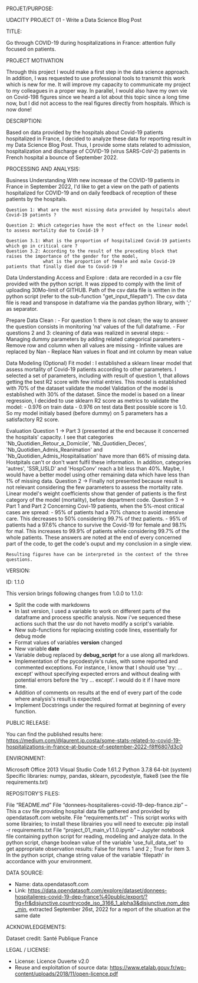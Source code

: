 PROJET/PURPOSE:

UDACITY PROJECT 01 - Write a Data Science Blog Post


TITLE:

Go through COVID-19 during hospitalizations in France: attention fully focused on patients.


PROJECT MOTIVATION

Through this project I would make a first step in the data science approach. In addition, I was requested to use professional tools to transmit this work which is new for me. It will improve my capacity to communicate my project to my colleagues in a proper way.
In parallel, I would also have my own vie on Covid-198 figures since we heard a lot about this topic since a long time now, but I did not access to the real figures directly from hospitals. Which is now done!


DESCRIPTION:

Based on data provided by the hospitals about Covid-19 patients hospitalized in France, 
I decided to analyze these data for reporting result in my Data Science Blog Post.
Thus, I provide some stats related to admission, hospitalization and discharge of COVID-19 (virus SARS-CoV-2) patients in French hospital a bounce of September 2022.


PROCESSING AND ANALYSIS:

Business Understanding
    With new increase of the COVID-19 patients in France in September 2022, I'd like to get a view on the path of patients hospitalized for COVID-19 and on daily feedback of reception of these patients by the hospitals.
	
	Question 1: What are the most missing data provided by hospitals about Covid-19 patients ?	
	
	Question 2: Which categories have the most effect on the linear model to assess mortality due to Covid-19 ?
	
	Question 3.1: What is the proportion of hospitalized Covid-19 patients which go in critical care ?
	Question 3.2: According to the result of the preceding block that raises the importance of the gender for the model,
				  what is the proportion of female and male Covid-19 patients that finally died due to Covid-19 ?

	
Data Understanding
    Access and Explore : data are recorded in a csv file provided with the python script. It was zipped to comply with the limit of uploading 30Mo-limit of GITHUB.
						 Path of the csv data file is written in the python script (refer to the sub-function "get_input_filepath").
						 The csv data file is read and transpose in dataframe via the pandas python library, with ';' as separator.
						 
Prepare Data
    Clean : 
	- For question 1: there is not clean; the way to answer the question consists in monitoring 'na' values of the full dataframe.
	- For questions 2 and 3: cleaning of data was realized in several steps:
							 - Managing dummy parameters by adding related categorical parameters
							 - Remove row and column when all values are missing
							 - Infinite values are replaced by Nan
							 - Replace Nan values in float and int column by mean value
	
Data Modeling (Optional)
    Fit model : I established a sklearn linear model that assess mortality of Covid-19 patients according to other parameters.
			    I selected a set of parameters, including with result of question 1, that allows getting the best R2 score with few initial entries.
				This model is established with 70% of the dataset
    validate the model
				Validation of the model is established with 30% of the dataset.
				Since the model is based on a linear regression, I decided to use sklearn R2 score as metrics to validate the model:
				- 0.976 on train data
				- 0.976 on test data
				Best possible score is 1.0. So my model initialy based (before dummy) on 5 parameters has a satisfactory R2 score.
	
Evaluation
    Question 1 -> Part 3 (presented at the end because it concerned the hospitals' capacity.
        I see that categories 'Nb_Quotidien_Retour_a_Domicile', 'Nb_Quotidien_Deces',
		  'Nb_Quotidien_Admis_Reanimation' and 'Nb_Quotidien_Admis_Hospitalisation'
		  have more than 66% of missing data. Hostpitals can't or don't want fulfil these information.
		  In addition, categories 'autres', 'SSR_USLD' and 'HospConv' reach a bit less than 40%.
		  Maybe, I would have a better model using other remaining data which have less than 1% of missing data. 
    Question 2 -> Finally not presented because result is not relevant considering the few parameters to assess the mortality rate.
        Linear model's weight coefficients show that gender of patients is the first category of the model (mortality), before department code.
    Question 3 -> Part 1 and Part 2
        Concerning Covi-19 patients, when the 5%-most critical cases are spread:
			- 95% of patients had a 70% chance to avoid intensive care. This decreases to 50% considering 99.7% of thez patients.
			- 95% of patients had a 97.6% chance to survive the Covid-19 for female and 98.1% for mal. This increases to 99.9% of patients while considering 99.7% of the whole patients.
	These answers are noted at the end of every concerned part of the code, to get the code's ouput and my conclusion in a single view.
	
	Resulting figures have can be interpreted in the context of the three questions.


VERSION:

ID: 1.1.0

This version brings following changes from 1.0.0 to 1.1.0:
- Split the code with markdowns
- In last version, I used a variable to work on different parts of the dataframe and process specific analysis.
  Now i've sequenced these actions such that the usr do not haveto modify a script's variable.
- New sub-functions for replacing existing code lines, essentially for debug mode
- Format values of variables __version__ changed
- New variable __date__
- Variable debug replaced by __debug_script__ for a use along all markdows.
- Implementation of the pycodestyle's rules, with some reported and commented exceptions.
  For instance, I know that I should use 'try: ... except' without specifying expected errors and without dealing with potential errors before the 'try ... except'.
  I would do it if I have more time.
- Addition of comments on results at the end of every part of the code where analysis's result is expected.
- Implement Docstrings under the required format at beginning of every function.

			
			
PUBLIC RELEASE:

You can find the published results here: https://medium.com/@laurent.jp.costa/some-stats-related-to-covid-19-hospitalizations-in-france-at-bounce-of-september-2022-f8ff6807d3c0


ENVIRONMENT:

Microsoft Office 2013
Visual Studio Code 1.61.2
Python 3.7.8 64-bit (system)
Specific libraries: numpy, pandas, sklearn, pycodestyle, flake8 (see the file requirements.txt)


REPOSITORY’S FILES:

File “README.md”
File “donnees-hospitalieres-covid-19-dep-france.zip” – This a csv file providing hospital data file gathered and provided by opendatasoft.com website.
File "requirements.txt" - This script works with some librairies; to install these librairies you will need to execute: pip install -r requirements.txt
File “project_01_main_v1.1.0.ipynb” – Jupyter notebook file containing python script for reading, modeling and analyze data.
In the python script, change boolean value of the variable 'use_full_data_set' to get appropriate observation results: False for items 1 and 2 ; True for item 3. In the python script, change string value of the variable 'filepath' in accordance with your environment.


DATA SOURCE:

- Name: data.opendatasoft.com
- Link: https://data.opendatasoft.com/explore/dataset/donnees-hospitalieres-covid-19-dep-france%40public/export/?flg=fr&disjunctive.countrycode_iso_3166_1_alpha3&disjunctive.nom_dep_min, extracted September 26st, 2022 for a report of the situation at the same date


ACKNOWLEDGEMENTS:

Dataset credit: Santé Publique France


LEGAL / LICENSE:

- License: Licence Ouverte v2.0
- Reuse and exploitation of source data: https://www.etalab.gouv.fr/wp-content/uploads/2018/11/open-licence.pdf
